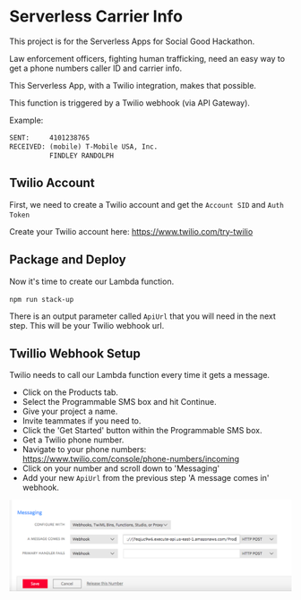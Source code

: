 # Serverless Carrier Info

This project is for the Serverless Apps for Social Good Hackathon.

Law enforcement officers, fighting human trafficking, need an easy way to get a phone numbers caller ID and carrier info.

This Serverless App, with a Twilio integration, makes that possible.

This function is triggered by a Twilio webhook (via API Gateway).  

Example:
```
SENT:     4101238765
RECEIVED: (mobile) T-Mobile USA, Inc.
          FINDLEY RANDOLPH 
```

## Twilio Account
First, we need to create a Twilio account and get the `Account SID` and `Auth Token`

Create your Twilio account here:
https://www.twilio.com/try-twilio

## Package and Deploy
Now it's time to create our Lambda function.

`npm run stack-up`

There is an output parameter called `ApiUrl` that you will need in the next step.  This will be your Twilio webhook url.

## Twillio Webhook Setup
Twilio needs to call our Lambda function every time it gets a message. 
- Click on the Products tab.
- Select the Programmable SMS box and hit Continue.
- Give your project a name.
- Invite teammates if you need to.
- Click the 'Get Started' button within the Programmable SMS box.
- Get a Twilio phone number.
- Navigate to your phone numbers:  https://www.twilio.com/console/phone-numbers/incoming
- Click on your number and scroll down to 'Messaging'
- Add your new `ApiUrl` from the previous step 'A message comes in' webhook.

[![](docs/webhook.png)](webhook.png)

